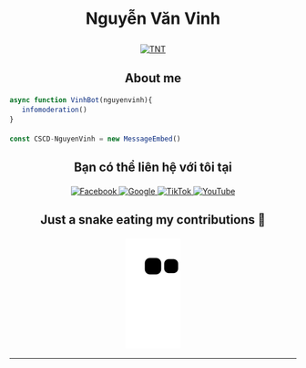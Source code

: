 # <p align="center">Nguyễn Văn Vinh</p>

<p align="center">
	<a href="">
	<img src="https://1.bp.blogspot.com/-hN0NCoAmEDY/X8z1OcRjXmI/AAAAAAAAlc0/hHqbHzqOPhIABiVomzpYacPeEufV816QQCNcBGAsYHQ/w350-h265-p-k-no-nu/hinh-nen-may-cuc-dep.jpg" width = "200" alt="TNT">
	</a>
</p>

<h2 align="center">About me</h2>

```js
async function VinhBot(nguyenvinh){
   infomoderation()
}

const CSCD-NguyenVinh = new MessageEmbed()
```
## <p align="center">Bạn có thể liên hệ với tôi tại</p>

<p align="center">
  <a href="https://www.facebook.com/BlackCat.2k3">
    <img src="https://www.vectorlogo.zone/logos/facebook/facebook-official.svg" alt="Facebook" height="30" width="30">
  </a>

  <a href="mailto:vinhdocle2k3@gmail.com">
    <img src="https://www.vectorlogo.zone/logos/google/google-icon.svg" alt="Google" height="30" width="30">
  </a>
  
  <a href="https://www.tiktok.com/@blackcat_2k3/">
    <img src="https://raw.githubusercontent.com/gilbarbara/logos/master/logos/tiktok-icon.svg" alt="TikTok" height="30" width="30">
  </a>
  
  <a href="https://www.youtube.com/">
    <img src="https://www.vectorlogo.zone/logos/youtube/youtube-icon.svg" alt="YouTube" height="30" width="30">
  </a>
</p>


## <p align="center">Just a snake eating my contributions 🐍</p>
<p align='center'>
<img src="https://github.com/ngoctienTNT/ngoctienTNT/blob/output/github-contribution-grid-snake.svg">
</p>

<hr>
<br>

##
